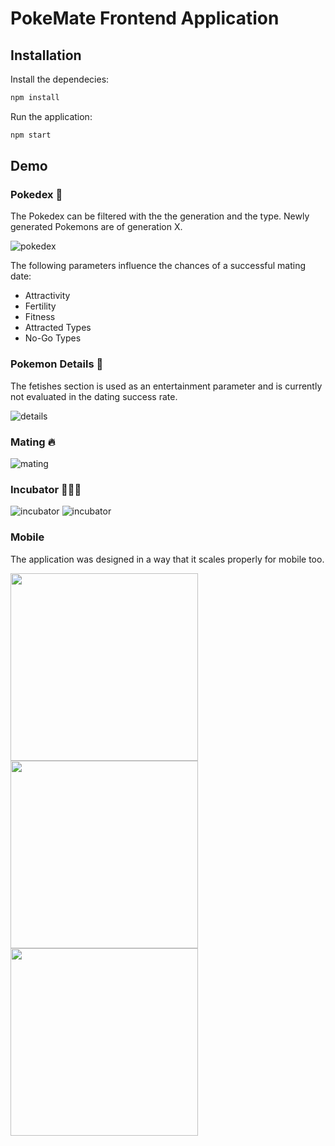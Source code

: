 # PokeMate Frontend Application

## Installation

Install the dependecies:

```bash
npm install
```

Run the application:

```bash
npm start
```

## Demo

### Pokedex 🐛

The Pokedex can be filtered with the the generation and the type. Newly generated Pokemons are of generation X.

![pokedex](./demo/pokedex.png)

The following parameters influence the chances of a successful mating date:

- Attractivity
- Fertility
- Fitness
- Attracted Types
- No-Go Types

### Pokemon Details 🐛

The fetishes section is used as an entertainment parameter and is currently not evaluated in the dating success rate.

![details](./demo/details.png)

### Mating 🔥

![mating](./demo/mating.png)

### Incubator 🥚🐣🐓

![incubator](./demo/incubator.png)
![incubator](./demo/generated.png)

### Mobile

The application was designed in a way that it scales properly for mobile too.

<p float="middle">
  <img src="/demo/mobile-pokedex.png" width="300" /> 
  <img src="/demo/mobile-details.png" width="300" />
  <img src="/demo/mobile-rating.png" width="300" />
</p>
